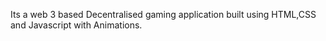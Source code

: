 Its a web 3 based Decentralised gaming application built using HTML,CSS and Javascript with Animations.
